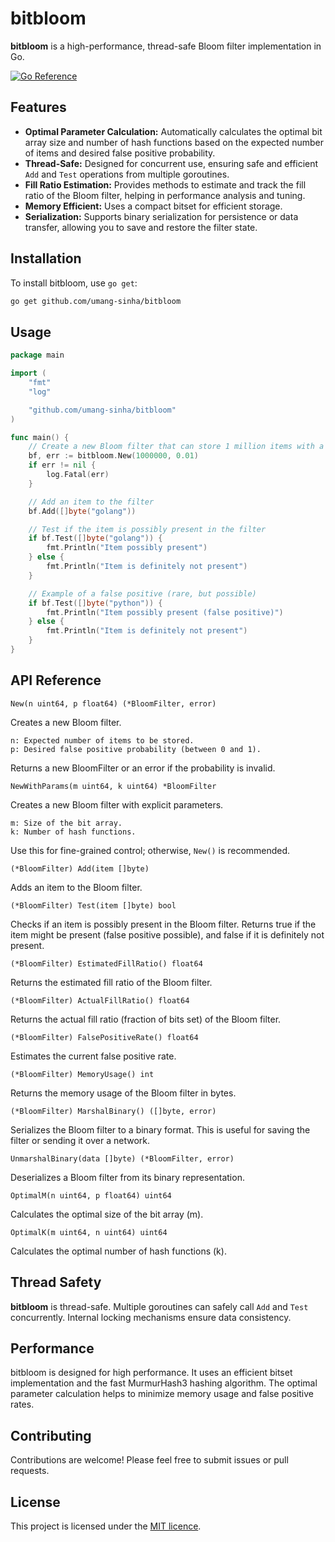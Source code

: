 # bitbloom

**bitbloom** is a high-performance, thread-safe Bloom filter implementation in Go.

[![Go Reference](https://pkg.go.dev/badge/github.com/umang-sinha/bitbloom.svg)](https://pkg.go.dev/github.com/umang-sinha/bitbloom)

## Features

- **Optimal Parameter Calculation:** Automatically calculates the optimal bit array size and number of hash functions based on the expected number of items and desired false positive probability.
- **Thread-Safe:** Designed for concurrent use, ensuring safe and efficient `Add` and `Test` operations from multiple goroutines.
- **Fill Ratio Estimation:** Provides methods to estimate and track the fill ratio of the Bloom filter, helping in performance analysis and tuning.
- **Memory Efficient:** Uses a compact bitset for efficient storage.
- **Serialization:** Supports binary serialization for persistence or data transfer, allowing you to save and restore the filter state.

## Installation

To install bitbloom, use `go get`:

```bash
go get github.com/umang-sinha/bitbloom
```

## Usage

```go
package main

import (
	"fmt"
	"log"

	"github.com/umang-sinha/bitbloom"
)

func main() {
	// Create a new Bloom filter that can store 1 million items with a 1% false positive rate
	bf, err := bitbloom.New(1000000, 0.01)
	if err != nil {
		log.Fatal(err)
	}

	// Add an item to the filter
	bf.Add([]byte("golang"))

	// Test if the item is possibly present in the filter
	if bf.Test([]byte("golang")) {
		fmt.Println("Item possibly present")
	} else {
		fmt.Println("Item is definitely not present")
	}

	// Example of a false positive (rare, but possible)
	if bf.Test([]byte("python")) {
		fmt.Println("Item possibly present (false positive)")
	} else {
		fmt.Println("Item is definitely not present")
	}
}
```

## API Reference

```New(n uint64, p float64) (*BloomFilter, error)```

Creates a new Bloom filter.

    n: Expected number of items to be stored.
    p: Desired false positive probability (between 0 and 1).

Returns a new BloomFilter or an error if the probability is invalid.

```NewWithParams(m uint64, k uint64) *BloomFilter```

Creates a new Bloom filter with explicit parameters.

    m: Size of the bit array.
    k: Number of hash functions.

Use this for fine-grained control; otherwise, ```New()``` is recommended.

```(*BloomFilter) Add(item []byte)```

Adds an item to the Bloom filter.

```(*BloomFilter) Test(item []byte) bool```

Checks if an item is possibly present in the Bloom filter.  Returns true if the item might be present (false positive possible), and false if it is definitely not present.

```(*BloomFilter) EstimatedFillRatio() float64```

Returns the estimated fill ratio of the Bloom filter.

```(*BloomFilter) ActualFillRatio() float64```

Returns the actual fill ratio (fraction of bits set) of the Bloom filter.

```(*BloomFilter) FalsePositiveRate() float64```

Estimates the current false positive rate.

```(*BloomFilter) MemoryUsage() int```

Returns the memory usage of the Bloom filter in bytes.

```(*BloomFilter) MarshalBinary() ([]byte, error)```

Serializes the Bloom filter to a binary format.  This is useful for saving the filter or sending it over a network.

```UnmarshalBinary(data []byte) (*BloomFilter, error)```

Deserializes a Bloom filter from its binary representation.

```OptimalM(n uint64, p float64) uint64```

Calculates the optimal size of the bit array (m).

```OptimalK(m uint64, n uint64) uint64```

Calculates the optimal number of hash functions (k).

## Thread Safety

**bitbloom** is thread-safe.  Multiple goroutines can safely call ```Add``` and ```Test``` concurrently.  Internal locking mechanisms ensure data consistency.

## Performance

bitbloom is designed for high performance.  It uses an efficient bitset implementation and the fast MurmurHash3 hashing algorithm.  The optimal parameter calculation helps to minimize memory usage and false positive rates.

## Contributing

Contributions are welcome! Please feel free to submit issues or pull requests.

## License

This project is licensed under the [MIT licence](https://github.com/umang-sinha/bitbloom/blob/main/LICENSE).
